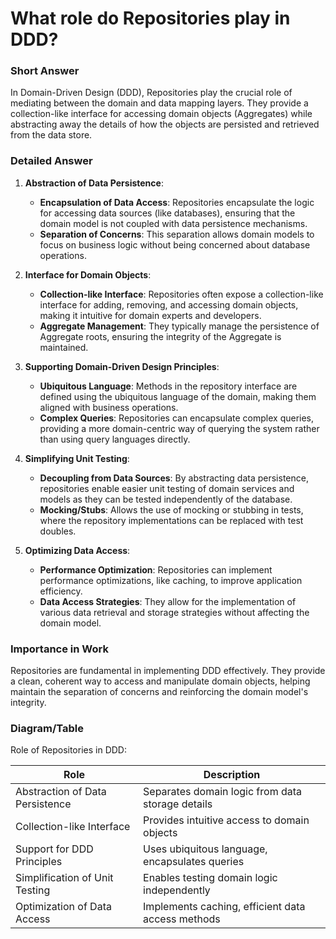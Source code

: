 # What role do Repositories play in DDD?

### Short Answer
In Domain-Driven Design (DDD), Repositories play the crucial role of mediating between the domain and data mapping layers. They provide a collection-like interface for accessing domain objects (Aggregates) while abstracting away the details of how the objects are persisted and retrieved from the data store.

### Detailed Answer
1. **Abstraction of Data Persistence**:
    - **Encapsulation of Data Access**: Repositories encapsulate the logic for accessing data sources (like databases), ensuring that the domain model is not coupled with data persistence mechanisms.
    - **Separation of Concerns**: This separation allows domain models to focus on business logic without being concerned about database operations.

2. **Interface for Domain Objects**:
    - **Collection-like Interface**: Repositories often expose a collection-like interface for adding, removing, and accessing domain objects, making it intuitive for domain experts and developers.
    - **Aggregate Management**: They typically manage the persistence of Aggregate roots, ensuring the integrity of the Aggregate is maintained.

3. **Supporting Domain-Driven Design Principles**:
    - **Ubiquitous Language**: Methods in the repository interface are defined using the ubiquitous language of the domain, making them aligned with business operations.
    - **Complex Queries**: Repositories can encapsulate complex queries, providing a more domain-centric way of querying the system rather than using query languages directly.

4. **Simplifying Unit Testing**:
    - **Decoupling from Data Sources**: By abstracting data persistence, repositories enable easier unit testing of domain services and models as they can be tested independently of the database.
    - **Mocking/Stubs**: Allows the use of mocking or stubbing in tests, where the repository implementations can be replaced with test doubles.

5. **Optimizing Data Access**:
    - **Performance Optimization**: Repositories can implement performance optimizations, like caching, to improve application efficiency.
    - **Data Access Strategies**: They allow for the implementation of various data retrieval and storage strategies without affecting the domain model.

### Importance in Work
Repositories are fundamental in implementing DDD effectively. They provide a clean, coherent way to access and manipulate domain objects, helping maintain the separation of concerns and reinforcing the domain model's integrity.

### Diagram/Table
Role of Repositories in DDD:

| Role                             | Description                                      |
|----------------------------------|--------------------------------------------------|
| Abstraction of Data Persistence  | Separates domain logic from data storage details |
| Collection-like Interface        | Provides intuitive access to domain objects      |
| Support for DDD Principles       | Uses ubiquitous language, encapsulates queries   |
| Simplification of Unit Testing   | Enables testing domain logic independently       |
| Optimization of Data Access      | Implements caching, efficient data access methods|